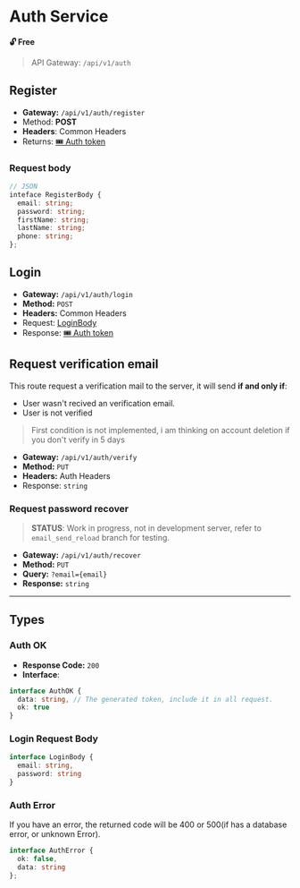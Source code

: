 # Auth Service
**🔓 Free**
> API Gateway: `/api/v1/auth`

## Register 
* **Gateway:** `/api/v1/auth/register`
* Method: **POST**
* **Headers**: Common Headers
* Returns: [🎟️ Auth token](#auth-ok) 

### Request body
```typescript
// JSON
inteface RegisterBody {
  email: string;
  password: string;
  firstName: string;
  lastName: string;
  phone: string;
};
```

## Login 
* **Gateway:** `/api/v1/auth/login`
* **Method:** `POST`
* **Headers:** Common Headers
* Request: [LoginBody](#login-request-body)
* Response: [🎟️ Auth token](#auth-ok)


## Request verification email
This route request a verification mail to the server, it will send **if and only if**:
* User wasn't recived an verification email.
* User is not verified

> First condition is not implemented, i am thinking on account deletion if you don't verify in 5 days

* **Gateway:** `/api/v1/auth/verify`
* **Method:** `PUT`
* **Headers:** Auth Headers
* Response: `string`

### Request password recover
> **STATUS**: Work in progress, not in development server, refer to `email_send_reload` branch for testing.
* **Gateway:** `/api/v1/auth/recover`
* **Method:** `PUT`
* **Query:** `?email={email}`
* **Response:** `string`
--- 

## Types
### Auth OK
* **Response Code:** `200`
* **Interface**:
```typescript
interface AuthOK {
  data: string, // The generated token, include it in all request.
  ok: true
}
```

### Login Request Body
```typescript
interface LoginBody {
  email: string,
  password: string
}
```

### Auth Error
If you have an error, the returned code will be 400 or 500(if has a database error, or unknown Error).
```typescript
interface AuthError {
  ok: false,
  data: string
};
```

